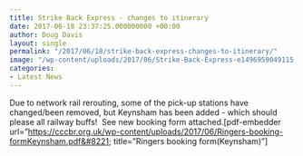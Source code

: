```yaml
---
title: Strike Back Express - changes to itinerary
date: 2017-06-18 23:37:25.000000000 +00:00
author: Doug Davis
layout: single
permalink: "/2017/06/18/strike-back-express-changes-to-itinerary/"
image: "/wp-content/uploads/2017/06/Strike-Back-Express-e1496959049115.jpg"
categories:
- Latest News
---
```

Due to network rail rerouting, some of the pick-up stations have changed/been removed, but Keynsham has been added - which should please all railway buffs!  See new booking form attached.[pdf-embedder url=&#8221;https://cccbr.org.uk/wp-content/uploads/2017/06/Ringers-booking-formKeynsham.pdf&#8221; title=&#8221;Ringers booking form(Keynsham)&#8221;]
